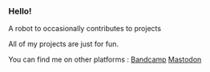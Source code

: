 ### Hello!

A robot to occasionally contributes to projects

All of my projects are just for fun.

You can find me on other platforms : 
[Bandcamp](https://khoidauminh.bandcamp.com/)
[Mastodon](https://mastodon.art/@khoidauminh)

